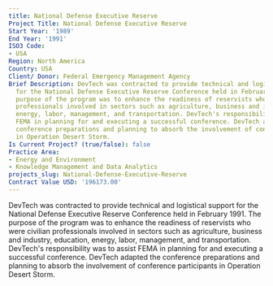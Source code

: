 ```yaml
---
title: National Defense Executive Reserve
Project Title: National Defense Executive Reserve
Start Year: '1989'
End Year: '1991'
ISO3 Code:
- USA
Region: North America
Country: USA
Client/ Donor: Federal Emergency Management Agency
Brief Description: DevTech was contracted to provide technical and logistical support
  for the National Defense Executive Reserve Conference held in February 1991. The
  purpose of the program was to enhance the readiness of reservists who were civilian
  professionals involved in sectors such as agriculture, business and industry, education,
  energy, labor, management, and transportation. DevTech's responsibility was to assist
  FEMA in planning for and executing a successful conference. DevTech adapted the
  conference preparations and planning to absorb the involvement of conference participants
  in Operation Desert Storm.
Is Current Project? (true/false): false
Practice Area:
- Energy and Environment
- Knowledge Management and Data Analytics
projects_slug: National-Defense-Executive-Reserve
Contract Value USD: '196173.00'
---
```


DevTech was contracted to provide technical and logistical support for the National Defense Executive Reserve Conference held in February 1991. The purpose of the program was to enhance the readiness of reservists who were civilian professionals involved in sectors such as agriculture, business and industry, education, energy, labor, management, and transportation. DevTech's responsibility was to assist FEMA in planning for and executing a successful conference. DevTech adapted the conference preparations and planning to absorb the involvement of conference participants in Operation Desert Storm.